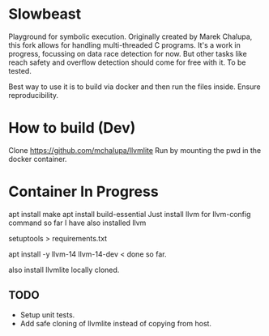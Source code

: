 # Slowbeast

Playground for symbolic execution. Originally created by Marek Chalupa, this fork allows for handling multi-threaded C programs. It's a work in progress, focussing on data race detection for now. But other tasks like reach safety and overflow detection should come for free with it. To be tested.

Best way to use it is to build via docker and then run the files inside. Ensure reproducibility.

# How to build (Dev)

Clone https://github.com/mchalupa/llvmlite
Run by mounting the pwd in the docker container.

# Container In Progress

apt install make
apt install build-essential
Just install llvm
for llvm-config command
so far I have also installed llvm

setuptools > requirements.txt

apt install -y llvm-14 llvm-14-dev < done so far. 

also install llvmlite locally cloned.

## TODO

- Setup unit tests.
- Add safe cloning of llvmlite instead of copying from host.
